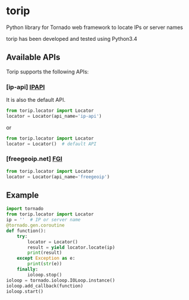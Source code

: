 # torip
Python library for Tornado web framework to locate IPs or server names

torip has been developed and tested using Python3.4


## Available APIs
Torip supports the following APIs:
### [ip-api] [IPAPI]
It is also the default API.

```python
from torip.locator import Locator
locator = Locator(api_name='ip-api')
```
or
```python
from torip.locator import Locator
locator = Locator()  # default API
```

### [freegeoip.net] [FGI]
```python
from torip.locator import Locator
locator = Locator(api_name='freegeoip')
```


## Example
```python
import tornado
from torip.locator import Locator
ip = ''  # IP or server name
@tornado.gen.coroutine
def function():
    try:
        locator = Locator()
        result = yield locator.locate(ip)
        print(result)
    except Exception as e:
        print(str(e))
    finally:
        ioloop.stop()
ioloop = tornado.ioloop.IOLoop.instance()
ioloop.add_callback(function)
ioloop.start()
```



[FGI]:<https://freegeoip.net>
[IPAPI]: <http://ip-api.com/>